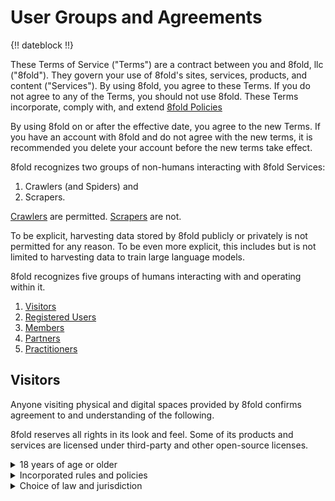 # User Groups and Agreements

{!! dateblock !!}

These Terms of Service ("Terms") are a contract between you and 8fold, llc ("8fold"). They govern your use of 8fold's sites, services, products, and content ("Services"). By using 8fold, you agree to these Terms. If you do not agree to any of the Terms, you should not use 8fold. These Terms incorporate, comply with, and extend [8fold Policies](/legal)

By using 8fold on or after the effective date, you agree to the new Terms. If you have an account with 8fold and do not agree with the new terms, it is recommended you delete your account before the new terms take effect.

8fold recognizes two groups of non-humans interacting with 8fold Services:

1. Crawlers (and Spiders) and
2. Scrapers.

[Crawlers](https://en.wikipedia.org/wiki/Web_crawler) are permitted. [Scrapers](https://en.wikipedia.org/wiki/Web_scraping) are not.

To be explicit, harvesting data stored by 8fold publicly or privately is not permitted for any reason. To be even more explicit, this includes but is not limited to harvesting data to train large language models.

8fold recognizes five groups of humans interacting with and operating within it.

1. [Visitors](#visitors)
2. [Registered Users](#registered-known-users)
3. [Members](#members)
4. [Partners](#partners)
5. [Practitioners](#practitioners)

## Visitors

Anyone visiting physical and digital spaces provided by 8fold confirms agreement to and understanding of the following.

8fold reserves all rights in its look and feel. Some of its products and services are licensed under third-party and other open-source licenses.

<details>
<summary>18 years of age or older</summary>

8fold Services are intended for individuals 18 or over (an adult according to United States law). Individuals between the ages of 13 to 18 must have express, written permission from a parent or legal guardian. Individuals under the age of 13 are not permitted to use 8fold Services (for more information, see the United States Federal Trade Commission's [[.COPPA](Children's Online Privacy Protection Rule)](https://www.ftc.gov/enforcement/rules/rulemaking-regulatory-reform-proceedings/childrens-online-privacy-protection-rule))

</details>

<details>
<summary>Incorporated rules and policies</summary>

By using the Services, you agree to let 8fold collect and use information as detailed in [8fold Policies](/legal).

If you are outside the United States, you consent to let 8fold transfer, store, and process your information (including your personal information and content) in and out of the United States.

</details>

<details>
<summary>Choice of law and jurisdiction</summary>

These Terms are governed by Tennessee law, without reference to its conflict in laws provisions. You agree that any suit arising from the Services must take place in a court located in Nashville, Tennessee.

</summary>

<details>
<summary>Software</summary>

Visitors are prohibited from:

1. accessing or tampering with non-public areas of the Services, our computer systems, or the systems of our technical providers;
2. accessing or searching Services by any means other than currently available, published interfaces (e.g., [.APIs](application program interfaces)) provided and maintained by 8fold;
3. sending altered, deceptive, or false source-identifying information or communications by any means, including but not limited to forging any part of the header information in any email or posting;
4. interfering with, or disrupting, the access of any visitor, host, or network, including sending a virus, overloading, flooding, spamming, mail-bombing the Services, or scripting the creation of content or accounts in such a manner as to interfere with or create an undue burden on the Services; or,
5. Scraping (*not* crawling) Services for any reason.

Crawling Services in accordance with the provisions of our robots.txt files is permitted.

8fold may change, terminate, or restrict access to any aspect of 8fold Services at any time, without notice.

</details>

<details>
<summary>Products and services</summary>

Visitors may purchase products as a guest and receive services in which no information is collected or stored. Visitors may also offer 8fold feedback on ways to improve and request information from Practitioners about 8fold.

</details>

### Miscellaneous

|++
|+ ### Content and design

Visitors are prohibited from copying or adapting any portion of our code or visual design elements (including logos) without:

1. express, written permission from 8fold;
2. permission granted by way of license for those portions (a media kit, for example); or,
3. permitted by United States law.
+content-and-design|

|+ ### Disclaimer of warranty
8fold provides the Services to you as is. You use them at your own risk and discretion. That means they do not come with any warranty unless otherwise expressed by individual practitioners. None expressed, none implied. No implied warranty of merchantability, fitness for a particular purpose, availability, security, title, or non-infringement.
+disclaimer-of-warranty|

|+ ### Limitation of Liability
8fold will not be liable to you for any damages that arise from your use of the Services. This includes if Services are hacked or become unavailable. This includes all types of damages (indirect, incidental, consequential, special, or exemplary). And it includes all kinds of legal claims, such as breach of contract, breach of warranty, tort, or any other loss.
+limitation-of-liability|

|+ ### Entire agreement, no waiver, and severability

These Terms (including any document incorporated by reference into them) are the whole agreement between 8fold and yourself concerning the Services.

If 8fold does not exercise a particular right under these Terms, that does not waive the right to do so.

If any provision of these terms is found invalid by a court of competent jurisdiction, you agree that the court should try to give effect to the parties' intentions as reflected in the provision that other provisions of the Terms will remain in full effect.
+entire-agreement|
++|

## Registered, known users

Registered, known users ("Registered Users") agree to the same agreement as Visitors. Registered Users are differentiated from Visitors by having an account with 8fold.

They are "known" to 8fold in that information has been collected and stored specifically about them. (Usually an email address.)

<details>
<summary>Becoming a Registered User</summary>

You are considered a Registered User when you purchase products and services from a Practitioner that require creating an account or the collection and storage of identifying information.

</details>

## Members

Members agree to the same Terms as Registered Users and are required to earn a minimum number of Folds per month to maintain their membership status. The minimum Folds to earn will not exceed the subscription fee on a one-dollar for one-Fold basis, which is the easiest way to earn those Folds.

Additional Folds may be earned through monetary contribution, trade with other Members, or a combination thereof. By earning Folds, Members qualify for profit redistribution per the [Fold Policy](/legal#fold-policy).

### 8fold Link and Members

Registration with 8fold Link is required for Members.

Membership cost: $16 USD per month

Registered Users have access to the 8fold group Ideasmith to propose ways for 8fold to improve. Registered Users can also vote on proposals created by others using Ideasmith tokens. Discussion proposals in the 8fold group Ideasmith is not enabled.

Members can use Folds to vote on proposals in the 8fold group Ideasmith. Members are also able to join the discussino of proposals in the 8fold group Ideasmith.

|++
|+ ### Becoming an 8fold member
- become a [Registered User](#registered-user), and
- opt-in to becoming a member through 8fold Link.
+becoming-2|

|+ ### Member empowerment
Members are empowered to:

- earn and trade [Folds](/operations/fold-system),
- use Folds to influence imlementation of improvement proposals,
- qualify for [profit redistribution](/legal#revenue-redistribution), and
- gain access to Practitioner-provided discounts and Member-only content, when applicable.
+empowerment-2|
++|

## Partners

Partners are Members who agree to the Partner [User Agreement](/user-agreements).

Partners may list themselves on the 8fold Link Partner page. (8fold reserves the right to review, remove, or ban such displays.)

### 8fold Link and Partners

Membership cost: $32 USD per month

|++
|+ ### Becoming an 8fold Partner
- become a [Member](#members),
- opt-in to becoming a Partner through 8fold Link.
+becoming-3|

|+ ### Partner empowerment
Partners are empowered to:

- gain access to Practitioner-provided discounts and Partner-only content, when applicable.
+empowerment-3|
++|

## Practitioners

Practitioners are Partners who agree to the Practitioner [User Agreement](/user-agreements) and complete the [practitioner onboarding prcoess](/practitioners).

Practitioners are sole-proprieters or the owners of microbusinesses who voluntarily join the 8fold community and work toward mutual benefit and improvement of that community. Practitioners supply the products and services that make up the 8fold Services.

|++
|+ ### Time commitment
Participation in [The Monthly](/operations/monthly), which is voluntary. When you attend you have the opportunity to shape 8fold, set priorities, and contribute to the achievements of yourself, your peers, and 8fold itself. When you choose *not* to attend, you implicitly agree to the changes made in your absence.
+time-commitment|

|+ ### When to use the 8fold brand
If you are performing work for a client or Registered User requiring the use of assets owned and maintained by 8fold or its practitioners you agree to do so under the 8fold brand name. Further, if you begin working with a client or user referred to you by another 8fold practitioner, you agree to do so under the 8fold brand name.
+when-to-use-ef-brand|

|+ ### Practitioner-specific sub-agreements
#### As instructor
Instructors agree to the same Terms as Practitioners. The Instuctor Agreement applies when a practitioner is operating as an instructor to an individual or group.

If the class does not result in certification, marketing materials for the class must state such; for example:

> This course (or class) does not result in students receiving credentials or certifications.

If the class *does* result in certification, it is the responsibility of the pracitioner hosting the class to ensure all trainers and co-trainers have the necessary credentials for teaching that course in a certifying capacity. Further, it is the responsibility of the Instructor to facilitate processing of those certifications and collecting any additional fees to do so.

#### As coach
Coaches agree to the same Terms as Practitioners. The Coach Agreement applies when a practitioner is operating as a coach to an individual or group.
+practitioner-specific-sub-agreements|

### 8fold Link and Practitioners

8fold Link offers Practitioners a central hub to help manage their business.

Membership cost: 50 Folds per month

Practitioners may list their products, services, and appearances on appropriate 8fold websites. Practitioners may have full-page profile on any 8fold website listing one of their products, services, or appearances.

Practitioners have access to products and services to aid in improving their businesses and may operate as a representative of 8fold and under the 8fold banner.

|++
|+ ### Becoming an 8fold practitioner
- become a [partner](#partners),
- express interest through invitation from a Practitioner or requesting through 8fold Link,
- complete the Practitioner onboarding process and be approved, and
- earn 50 Folds per month.
+becoming-4|

|+ ### Practitioner empowerment
Practitioners are empowered to:

- have an 8fold.pro email address with G Suite account;
- be showcased in Folded (the 8fold newsletter) and other publications, websites, or both;
- operate as a non-legal representative of 8fold;
- attend events beyond the monthly;
- Up to 50% permanent discount on Quickbooks Online (QBO) based on tier for as long as you have the account and are a practitioner;
- gain access to all features offered by 8fold Link (including experimental changes); and
- access Practitioner-only content.
+empowerment-4|
++|
